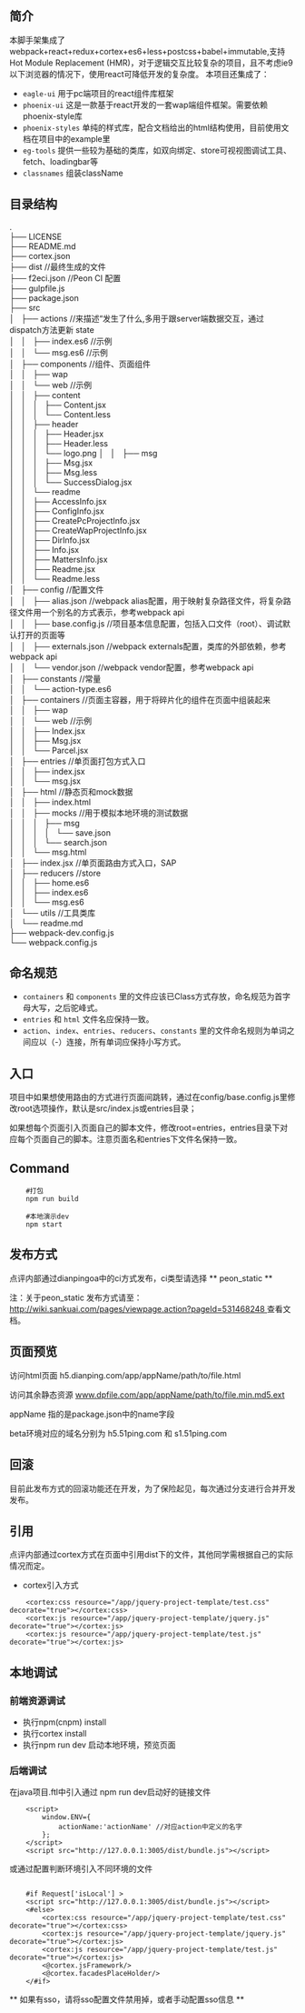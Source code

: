 ## 简介

本脚手架集成了webpack+react+redux+cortex+es6+less+postcss+babel+immutable,支持Hot Module Replacement (HMR)，对于逻辑交互比较复杂的项目，且不考虑ie9以下浏览器的情况下，使用react可降低开发的复杂度。
本项目还集成了：

* `eagle-ui` 用于pc端项目的react组件库框架
* `phoenix-ui` 这是一款基于react开发的一套wap端组件框架。需要依赖phoenix-style库
* `phoenix-styles` 单纯的样式库，配合文档给出的html结构使用，目前使用文档在项目中的example里
* `eg-tools` 提供一些较为基础的类库，如双向绑定、store可视视图调试工具、fetch、loadingbar等
* `classnames` 组装className


## 目录结构

.    
├── LICENSE    
├── README.md    
├── cortex.json    
├── dist    //最终生成的文件    
├── f2eci.json  //Peon CI 配置    
├── gulpfile.js    
├── package.json    
├── src    
│   ├── actions   //来描述“发生了什么,多用于跟server端数据交互，通过dispatch方法更新 state    
│   │   ├── index.es6   //示例    
│   │   └── msg.es6     //示例    
│   ├── components    //组件、页面组件    
│   │   ├── wap    
│   │   └── web   //示例    
│   │       ├── content    
│   │       │   ├── Content.jsx    
│   │       │   └── Content.less    
│   │       ├── header    
│   │       │   ├── Header.jsx    
│   │       │   ├── Header.less    
│   │       │   └── logo.png
│   │       ├── msg    
│   │       │   ├── Msg.jsx    
│   │       │   ├── Msg.less    
│   │       │   └── SuccessDialog.jsx    
│   │       └── readme    
│   │           ├── AccessInfo.jsx    
│   │           ├── ConfigInfo.jsx    
│   │           ├── CreatePcProjectInfo.jsx    
│   │           ├── CreateWapProjectInfo.jsx    
│   │           ├── DirInfo.jsx    
│   │           ├── Info.jsx    
│   │           ├── MattersInfo.jsx    
│   │           ├── Readme.jsx    
│   │           └── Readme.less    
│   ├── config    //配置文件    
│   │   ├── alias.json      //webpack alias配置，用于映射复杂路径文件，将复杂路径文件用一个别名的方式表示，参考webpack api    
│   │   ├── base.config.js    //项目基本信息配置，包括入口文件（root）、调试默认打开的页面等    
│   │   ├── externals.json    //webpack externals配置，类库的外部依赖，参考webpack api    
│   │   └── vendor.json     //webpack vendor配置，参考webpack api    
│   ├── constants   //常量    
│   │   └── action-type.es6    
│   ├── containers    //页面主容器，用于将碎片化的组件在页面中组装起来    
│   │   ├── wap    
│   │   └── web   //示例    
│   │       ├── Index.jsx    
│   │       ├── Msg.jsx    
│   │       └── Parcel.jsx    
│   ├── entries   //单页面打包方式入口    
│   │   ├── index.jsx    
│   │   └── msg.jsx    
│   ├── html    //静态页和mock数据    
│   │   ├── index.html    
│   │   ├── mocks //用于模拟本地环境的测试数据    
│   │   │   ├── msg    
│   │   │   │   └── save.json    
│   │   │   └── search.json    
│   │   └── msg.html    
│   ├── index.jsx   //单页面路由方式入口，SAP    
│   ├── reducers    //store    
│   │   ├── home.es6    
│   │   ├── index.es6    
│   │   └── msg.es6    
│   └── utils   //工具类库    
│       └── readme.md    
├── webpack-dev.config.js    
└── webpack.config.js    

## 命名规范

* `containers` 和 `components` 里的文件应该已Class方式存放，命名规范为首字母大写，之后驼峰式。
* `entries` 和 `html` 文件名应保持一致。
* `action`、`index`、`entries`、`reducers`、`constants` 里的文件命名规则为单词之间应以（-）连接，所有单词应保持小写方式。

## 入口

项目中如果想使用路由的方式进行页面间跳转，通过在config/base.config.js里修改root选项操作，默认是src/index.js或entries目录；			

如果想每个页面引入页面自己的脚本文件，修改root=entries，entries目录下对应每个页面自己的脚本。注意页面名和entries下文件名保持一致。

## Command

```
	#打包	
	npm run build	
	
	#本地演示dev
	npm start
```

## 发布方式

点评内部通过dianpingoa中的ci方式发布，ci类型请选择 ** peon_static **

注：关于peon_static 发布方式请至：[http://wiki.sankuai.com/pages/viewpage.action?pageId=531468248 ](http://wiki.sankuai.com/pages/viewpage.action?pageId=531468248)   查看文档。

## 页面预览

访问html页面 h5.dianping.com/app/appName/path/to/file.html		

访问其余静态资源 www.dpfile.com/app/appName/path/to/file.min.md5.ext		

appName 指的是package.json中的name字段 			

beta环境对应的域名分别为 h5.51ping.com 和 s1.51ping.com			

## 回滚

目前此发布方式的回滚功能还在开发，为了保险起见，每次通过分支进行合并开发发布。

## 引用

点评内部通过cortex方式在页面中引用dist下的文件，其他同学需根据自己的实际情况而定。

- cortex引入方式

```
	<cortex:css resource="/app/jquery-project-template/test.css" decorate="true"></cortex:css>
	<cortex:js resource="/app/jquery-project-template/jquery.js" decorate="true"></cortex:js>
	<cortex:js resource="/app/jquery-project-template/test.js" decorate="true"></cortex:js>
```

## 本地调试

### 前端资源调试

- 执行npm(cnpm) install
- 执行cortex install
- 执行npm run dev 启动本地环境，预览页面

### 后端调试

在java项目.ftl中引入通过 npm run dev启动好的链接文件

```
	<script>
		window.ENV={
			actionName:'actionName' //对应action中定义的名字
		};
	</script>
	<script src="http://127.0.0.1:3005/dist/bundle.js"></script>
```
或通过配置判断环境引入不同环境的文件

```

	#if Request['isLocal'] >
    <script src="http://127.0.0.1:3005/dist/bundle.js"></script>
    <#else>
        <cortex:css resource="/app/jquery-project-template/test.css" decorate="true"></cortex:css>
		<cortex:js resource="/app/jquery-project-template/jquery.js" decorate="true"></cortex:js>
		<cortex:js resource="/app/jquery-project-template/test.js" decorate="true"></cortex:js>
        <@cortex.jsFramework/>
        <@cortex.facadesPlaceHolder/>
    </#if>
```

** 如果有sso，请将sso配置文件禁用掉，或者手动配置sso信息 **


